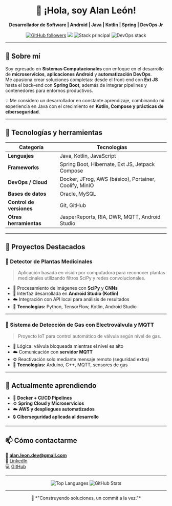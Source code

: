 <h1 align="center">👋 ¡Hola, soy Alan León!</h1>

<p align="center">
  <strong>Desarrollador de Software | Android | Java | Kotlin | Spring | DevOps Jr</strong>
</p>

<p align="center">
  <a href="https://github.com/aalanleoh"><img src="https://img.shields.io/github/followers/alanleon?style=social" alt="GitHub followers"></a>
  <a href="https://www.linkedin.com/in/alan-antonio-le%C3%B3n-hern%C3%A1ndez-0271962a3/"><img src="https://img.shields.io/badge/LinkedIn-Perfil-blue?logo=linkedin&logoColor=white"></a>
  <img src="https://img.shields.io/badge/Code-Java%20%7C%20Kotlin%20%7C%20Spring%20Boot%20%7C%20Ext%20JS-green?logo=code" alt="Stack principal">
  <img src="https://img.shields.io/badge/DevOps-Docker%20%7C%20AWS%20%7C%20JFrog%20%7C%20CI%2FCD-blueviolet?logo=githubactions" alt="DevOps stack">
</p>

---

## 🚀 Sobre mí

Soy egresado en **Sistemas Computacionales** con enfoque en el desarrollo de **microservicios**, **aplicaciones Android** y **automatización DevOps**.  
Me apasiona crear soluciones completas: desde el front-end con **Ext JS** hasta el back-end con **Spring Boot**, además de integrar pipelines y contenedores para entornos productivos.

💡 Me considero un desarrollador en constante aprendizaje, combinando mi experiencia en Java con el crecimiento en **Kotlin, Compose y prácticas de ciberseguridad**.

---

## 🧠 Tecnologías y herramientas

| Categoría | Tecnologías |
|------------|-------------|
| **Lenguajes** | Java, Kotlin, JavaScript |
| **Frameworks** | Spring Boot, Hibernate, Ext JS, Jetpack Compose |
| **DevOps / Cloud** | Docker, JFrog, AWS (básico), Portainer, Coolify, MinIO |
| **Bases de datos** | Oracle, MySQL |
| **Control de versiones** | Git, GitHub |
| **Otras herramientas** | JasperReports, RIA, DWR, MQTT, Android Studio |

---

## 🧩 Proyectos Destacados

### 🌿 Detector de Plantas Medicinales
> Aplicación basada en visión por computadora para reconocer plantas medicinales utilizando filtros SciPy y redes convolucionales.

- 🔬 Procesamiento de imágenes con **SciPy** y **CNNs**
- 📱 Interfaz desarrollada en **Android Studio (Kotlin)**
- ☁️ Integración con API local para análisis de resultados  
- 🧾 **Tecnologías:** Python, TensorFlow, Kotlin, Android Studio

---


### 🧰 Sistema de Detección de Gas con Electroválvula y MQTT
> Proyecto IoT para control automático de válvula según nivel de gas.

- 🧠 Lógica: válvula bloqueada mientras el nivel es alto
- ☁️ Comunicación con **servidor MQTT**
- ⚙️ Reactivación solo mediante mensaje remoto (seguridad extra)
- 🧾 **Tecnologías:** Arduino, C++, MQTT, sensores de gas

---

## 🌱 Actualmente aprendiendo
- 🐳 **Docker + CI/CD Pipelines**
- ⚙️ **Spring Cloud y Microservicios**
- ☁️ **AWS y despliegues automatizados**
- 🔒 **Ciberseguridad aplicada al desarrollo**

---

## 📫 Cómo contactarme
📧 **alan.leon.dev@gmail.com**  
💼 [LinkedIn](https://www.linkedin.com/in/alan-antonio-le%C3%B3n-hern%C3%A1ndez-0271962a3/)  
💻 [GitHub](https://github.com/aalanleoh)

---

<p align="center">
  <img src="https://github-readme-stats.vercel.app/api/top-langs/?username=alanleon&layout=compact&theme=github_dark&hide_border=true" alt="Top Languages"/>
  <img src="https://github-readme-stats.vercel.app/api?username=alanleon&show_icons=true&theme=github_dark&hide_border=true" alt="GitHub Stats"/>
</p>

---

<p align="center">
  💬 *"Construyendo soluciones, un commit a la vez."*
</p>
